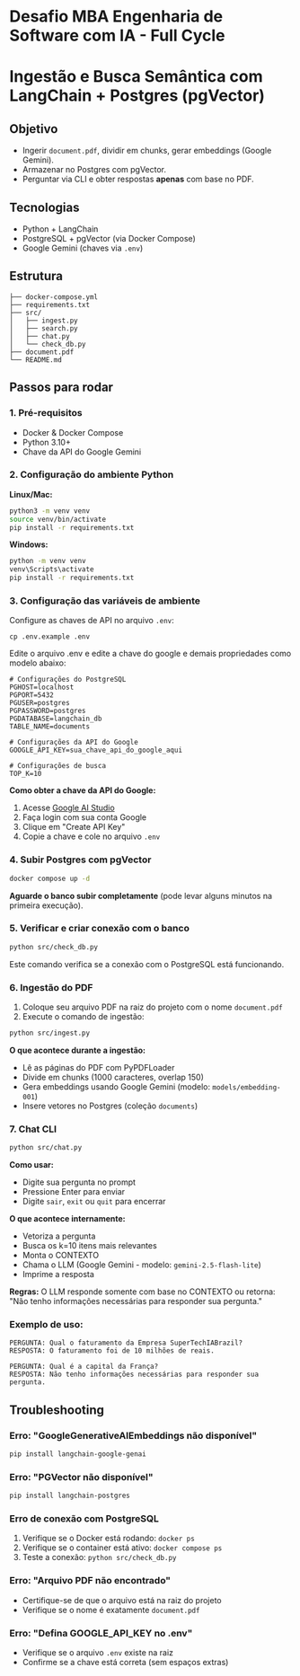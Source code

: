# Desafio MBA Engenharia de Software com IA - Full Cycle

# Ingestão e Busca Semântica com LangChain + Postgres (pgVector)

## Objetivo
- Ingerir `document.pdf`, dividir em chunks, gerar embeddings (Google Gemini).
- Armazenar no Postgres com pgVector.
- Perguntar via CLI e obter respostas **apenas** com base no PDF.

## Tecnologias
- Python + LangChain
- PostgreSQL + pgVector (via Docker Compose)
- Google Gemini (chaves via `.env`)

## Estrutura

```
├── docker-compose.yml
├── requirements.txt
├── src/
│   ├── ingest.py
│   ├── search.py
│   ├── chat.py
│   └── check_db.py
├── document.pdf
└── README.md
```

## Passos para rodar

### 1. Pré-requisitos
- Docker & Docker Compose
- Python 3.10+
- Chave da API do Google Gemini

### 2. Configuração do ambiente Python

**Linux/Mac:**
```bash
python3 -m venv venv
source venv/bin/activate
pip install -r requirements.txt
```

**Windows:**
```cmd
python -m venv venv
venv\Scripts\activate
pip install -r requirements.txt
```

### 3. Configuração das variáveis de ambiente

Configure as chaves de API no arquivo `.env`:

```
cp .env.example .env
```

Edite o arquivo .env e edite a chave do google e demais propriedades como modelo abaixo:

```env
# Configurações do PostgreSQL
PGHOST=localhost
PGPORT=5432
PGUSER=postgres
PGPASSWORD=postgres
PGDATABASE=langchain_db
TABLE_NAME=documents

# Configurações da API do Google
GOOGLE_API_KEY=sua_chave_api_do_google_aqui

# Configurações de busca
TOP_K=10
```

**Como obter a chave da API do Google:**
1. Acesse [Google AI Studio](https://makersuite.google.com/app/apikey)
2. Faça login com sua conta Google
3. Clique em "Create API Key"
4. Copie a chave e cole no arquivo `.env`

### 4. Subir Postgres com pgVector

```bash
docker compose up -d
```

**Aguarde o banco subir completamente** (pode levar alguns minutos na primeira execução).

### 5. Verificar e criar conexão com o banco

```bash
python src/check_db.py
```

Este comando verifica se a conexão com o PostgreSQL está funcionando.

### 6. Ingestão do PDF

1. Coloque seu arquivo PDF na raiz do projeto com o nome `document.pdf`
2. Execute o comando de ingestão:

```bash
python src/ingest.py
```

**O que acontece durante a ingestão:**
- Lê as páginas do PDF com PyPDFLoader
- Divide em chunks (1000 caracteres, overlap 150)
- Gera embeddings usando Google Gemini (modelo: `models/embedding-001`)
- Insere vetores no Postgres (coleção `documents`)

### 7. Chat CLI

```bash
python src/chat.py
```

**Como usar:**
- Digite sua pergunta no prompt
- Pressione Enter para enviar
- Digite `sair`, `exit` ou `quit` para encerrar

**O que acontece internamente:**
- Vetoriza a pergunta
- Busca os k=10 itens mais relevantes
- Monta o CONTEXTO
- Chama o LLM (Google Gemini - modelo: `gemini-2.5-flash-lite`)
- Imprime a resposta

**Regras:** O LLM responde somente com base no CONTEXTO ou retorna: "Não tenho informações necessárias para responder sua pergunta."

### Exemplo de uso:
```
PERGUNTA: Qual o faturamento da Empresa SuperTechIABrazil?
RESPOSTA: O faturamento foi de 10 milhões de reais.

PERGUNTA: Qual é a capital da França?
RESPOSTA: Não tenho informações necessárias para responder sua pergunta.
```

## Troubleshooting

### Erro: "GoogleGenerativeAIEmbeddings não disponível"
```bash
pip install langchain-google-genai
```

### Erro: "PGVector não disponível"
```bash
pip install langchain-postgres
```

### Erro de conexão com PostgreSQL
1. Verifique se o Docker está rodando: `docker ps`
2. Verifique se o container está ativo: `docker compose ps`
3. Teste a conexão: `python src/check_db.py`

### Erro: "Arquivo PDF não encontrado"
- Certifique-se de que o arquivo está na raiz do projeto
- Verifique se o nome é exatamente `document.pdf`

### Erro: "Defina GOOGLE_API_KEY no .env"
- Verifique se o arquivo `.env` existe na raiz
- Confirme se a chave está correta (sem espaços extras)

